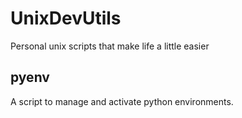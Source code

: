 # UnixDevUtils
Personal unix scripts that make life a little easier

## pyenv

A script to manage and activate python environments.